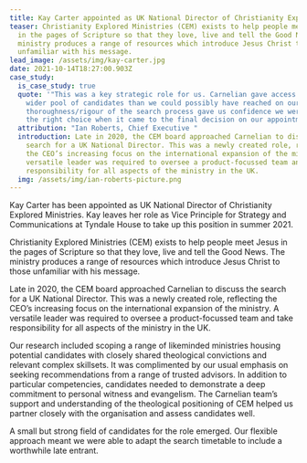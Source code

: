 ```yaml
---
title: Kay Carter appointed as UK National Director of Christianity Explored
teaser: Christianity Explored Ministries (CEM) exists to help people meet Jesus
  in the pages of Scripture so that they love, live and tell the Good News. The
  ministry produces a range of resources which introduce Jesus Christ to those
  unfamiliar with his message.
lead_image: /assets/img/kay-carter.jpg
date: 2021-10-14T18:27:00.903Z
case_study:
  is_case_study: true
  quote: '"This was a key strategic role for us. Carnelian gave access to a far
    wider pool of candidates than we could possibly have reached on our own. The
    thoroughness/rigour of the search process gave us confidence we were making
    the right choice when it came to the final decision on our appointment." '
  attribution: "Ian Roberts, Chief Executive "
  introduction: Late in 2020, the CEM board approached Carnelian to discuss the
    search for a UK National Director. This was a newly created role, reflecting
    the CEO’s increasing focus on the international expansion of the ministry. A
    versatile leader was required to oversee a product-focussed team and take
    responsibility for all aspects of the ministry in the UK.
  img: /assets/img/ian-roberts-picture.png
---
```

Kay Carter has been appointed as UK National Director of Christianity Explored Ministries. Kay leaves her role as Vice Principle for Strategy and Communications at Tyndale House to take up this position in summer 2021.

Christianity Explored Ministries (CEM) exists to help people meet Jesus in the pages of Scripture so that they love, live and tell the Good News. The ministry produces a range of resources which introduce Jesus Christ to those unfamiliar with his message.

Late in 2020, the CEM board approached Carnelian to discuss the search for a UK National Director. This was a newly created role, reflecting the CEO’s increasing focus on the international expansion of the ministry. A versatile leader was required to oversee a product-focussed team and take responsibility for all aspects of the ministry in the UK.

Our research included scoping a range of likeminded ministries housing potential candidates with closely shared theological convictions and relevant complex skillsets. It was complimented by our usual emphasis on seeking recommendations from a range of trusted advisors. In addition to particular competencies, candidates needed to demonstrate a deep commitment to personal witness and evangelism. The Carnelian team’s support and understanding of the theological positioning of CEM helped us partner closely with the organisation and assess candidates well.

A small but strong field of candidates for the role emerged. Our flexible approach meant we were able to adapt the search timetable to include a worthwhile late entrant.